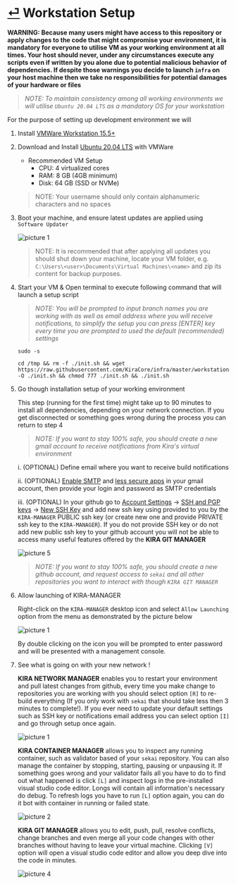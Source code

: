 # [⏎](README.md) Workstation Setup

**WARNING: Because many users might have access to this repository or apply changes to the code that might compromise your environment, it is mandatory for everyone to utilise VM as your working environment at all times. Your host should never, under any circumstances execute any scripts even if written by you alone due to potential malicious behavior of dependencies. If despite those warnings you decide to launch `infra` on your host machine then we take no responsibilities for potential damages of your hardware or files**

> _NOTE: To maintain consistency among all working environments we will utilise `Ubuntu 20.04 LTS` as a mandatory OS for your workstation_

For the purpose of setting up development environment we will 

1. Install [VMWare Workstation 15.5+](https://www.vmware.com/products/workstation-player/workstation-player-evaluation.html)
   
2. Download and Install [Ubuntu 20.04 LTS](https://releases.ubuntu.com/20.04/) with VMWare
   * Recommended VM Setup
     * CPU: 4 virtualized cores
     * RAM: 8 GB (4GB minimum)
     * Disk: 64 GB (SSD or NVMe)

   > NOTE: Your username should only contain alphanumeric characters and no spaces
3. Boot your machine, and ensure latest updates are applied using `Software Updater`

   ![picture 1](https://i.imgur.com/7SX2g7yl.png)

   > NOTE: It is recommended that after applying all updates you should shut down your machine, locate your VM folder, e.g. `C:\Users\<user>\Documents\Virtual Machines\<name>` and zip its content for backup purposes.

4. Start your VM & Open terminal to execute following command that will launch a setup script

    > _NOTE: You will be prompted to input branch names you are working with as well as email address where you will receive notifications, to simplify the setup you can press [ENTER] key every time you are prompted to used the default (recommended) settings_

    ```
    sudo -s

    cd /tmp && rm -f ./init.sh && wget https://raw.githubusercontent.com/KiraCore/infra/master/workstation/init.sh -O ./init.sh && chmod 777 ./init.sh && ./init.sh
    ```

5. Go though installation setup of your working environment

   This step (running for the first time) might take up to 90 minutes to install all dependencies, depending on your network connection. If you get disconnected or something goes wrong during the process you can return to step 4

   > _NOTE: If you want to stay 100% safe, you should create a new gmail account to receive notifications from Kira's virtual environment_

   i. (OPTIONAL) Define email where you want to receive build notifications

   ii. (OPTIONAL) [Enable SMTP](https://www.youtube.com/watch?v=D-NYmDWiFjU) and [less secure apps](https://web.archive.org/save/https://hotter.io/docs/email-accounts/secure-app-gmail/) in your gmail account, then provide your login and password as SMTP credentials

   iii. (OPTIONAL) In your github go to [Account Settings](https://github.com/settings/profile) -> [SSH and PGP keys](https://github.com/settings/keys) -> [New SSH Key](`https://github.com/settings/ssh/new`) and add new ssh key using provided to you by the `KIRA-MANAGER` PUBLIC ssh key (or create new one and provide PRIVATE ssh key to the `KIRA-MANAGER`). If you do not provide SSH key or do not add new public ssh key to your github account you will not be able to access many useful features offered by the  **KIRA GIT MANAGER**

   ![picture 5](https://i.imgur.com/5MUhRWK.png)  

   
   > _NOTE: If you want to stay 100% safe, you should create a new github account, and request access to `sekai` and all other repositories you want to interact with though `KIRA GIT MANAGER`_

6. Allow launching of KIRA-MANAGER

   Right-click on the `KIRA-MANAGER` desktop icon and select `Allow Launching` option from the menu as demonstrated by the picture below

    ![picture 1](https://i.imgur.com/4EKLdEhl.png)

   By double clicking on the icon you will be prompted to enter password and will be presented with a management console.

7. See what is going on with your new network !
   
   **KIRA NETWORK MANAGER** enables you to restart your environment and pull latest changes from github, every time you make change to repositories you are working with you should select option `[R]` to re-build everything (If you only work with `sekai` that should take less then 3 minutes to complete!). If you ever need to update your default settings such as SSH key or notifications email address you can select option `[I]` and go through setup once again.

   ![picture 1](https://i.imgur.com/PhUcjw2.png)  


   **KIRA CONTAINER MANAGER** allows you to inspect any running container, such as validator based of your `sekai` repository. You can also manage the container by stopping, starting, pausing or unpausing it. If something goes wrong and your validator fails all you have to do to find out what happened is click `[L]` and inspect logs in the pre-installed visual studio code editor. Longs will contain all information's necessary do debug. To refresh logs you have to run `[L]` option again, you can do it bot with container in running or failed state.

   ![picture 2](https://i.imgur.com/bBbD5Pk.png)  

   **KIRA GIT MANAGER** allows you to edit, push, pull, resolve conflicts, change branches and even merge all your code changes with other branches without having to leave your virtual machine. Clicking `[V]` option will open a visual studio code editor and allow you deep dive into the code in minutes.

   ![picture 4](https://i.imgur.com/OKGDSMH.png)  
